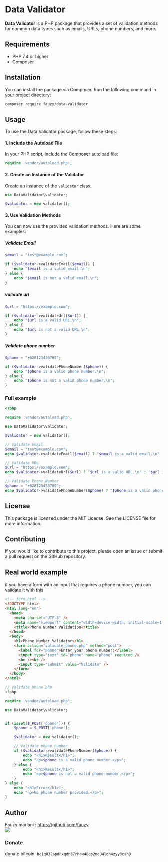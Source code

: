 # Data Validator

**Data Validator** is a PHP package that provides a set of validation methods for common data types such as emails, URLs, phone numbers, and more.

## Requirements

- PHP 7.4 or higher
- Composer

## Installation

You can install the package via Composer. Run the following command in your project directory:

```bash
composer require fauzy/data-validator
```

## Usage

To use the Data Validator package, follow these steps:

#### 1. Include the Autoload File

In your PHP script, include the Composer autoload file:

```php
require 'vendor/autoload.php';
```

#### 2. Create an Instance of the Validator

Create an instance of the `validator` class:

```php
use DataValidator\validator;

$validator = new validator();
```

#### 3. Use Validation Methods

You can now use the provided validation methods. Here are some examples:

##### Validate Email

```php
$email = "test@example.com";

if ($validator->validateEmail($email)) {
    echo "$email is a valid email.\n";
} else {
    echo "$email is not a valid email.\n";
}
```

##### validate url

```php
$url = "https://example.com";

if ($validator->validateUrl($url)) {
    echo "$url is a valid URL.\n";
} else {
    echo "$url is not a valid URL.\n";
}
```

##### Validate phone number

```php
$phone = "+628123456789";

if ($validator->validatePhoneNumber($phone)) {
    echo "$phone is a valid phone number.\n";
} else {
    echo "$phone is not a valid phone number.\n";
}
```

### Full example

```php
<?php

require 'vendor/autoload.php';

use DataValidator\validator;

$validator = new validator();

// Validate Email
$email = "test@example.com";
echo $validator->validateEmail($email) ? "$email is a valid email.\n" : "$email is not a valid email.\n";

// Validate URL
$url = "https://example.com";
echo $validator->validateUrl($url) ? "$url is a valid URL.\n" : "$url is not a valid URL.\n";

// Validate Phone Number
$phone = "+628123456789";
echo $validator->validatePhoneNumber($phone) ? "$phone is a valid phone number.\n" : "$phone is not a valid phone number.\n";
```

## License

This package is licensed under the MIT License. See the LICENSE file for more information.

## Contributing

If you would like to contribute to this project, please open an issue or submit a pull request on the GitHub repository.

## Real world example

if you have a form with an input that requires a phone number, you can validate it with this

```html
<!-- form.html -->
<!DOCTYPE html>
<html lang="en">
  <head>
    <meta charset="UTF-8" />
    <meta name="viewport" content="width=device-width, initial-scale=1.0" />
    <title>Phone Number Validation</title>
  </head>
  <body>
    <h1>Phone Number Validator</h1>
    <form action="validate_phone.php" method="post">
      <label for="phone">Enter your phone number:</label>
      <input type="text" id="phone" name="phone" required />
      <br /><br />
      <input type="submit" value="Validate" />
    </form>
  </body>
</html>
```

```php
// validate_phone.php
<?php

require 'vendor/autoload.php';

use DataValidator\validator;


if (isset($_POST['phone'])) {
    $phone = $_POST['phone'];

    $validator = new validator();

    // Validate phone number
    if ($validator->validatePhoneNumber($phone)) {
        echo "<h1>Result</h1>";
        echo "<p>$phone is a valid phone number.</p>";
    } else {
        echo "<h1>Result</h1>";
        echo "<p>$phone is not a valid phone number.</p>";
    }
} else {
    echo "<h1>Error</h1>";
    echo "<p>No phone number provided.</p>";
}

```

## Author

Fauzy madani : https://github.com/fauzy <br>
<a href="mailto:fauzymadani3@gmail.com">
<img src="https://img.shields.io/badge/Gmail-333333?style=for-the-badge&logo=gmail&logoColor=red" />
</a>

### Donate
donate bitcoin: `bc1q032apdhxqdn67rhaw48qs2mc84lqh4zyy3csh8`
